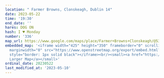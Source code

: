 ```yaml
---
location: " Farmer Browns, Clonskeagh, Dublin 14"
date: 2023-05-22
time: '19:30'
end_date: ''
hares: DOG ON
hash: I ♥ Monday
number: '336'
map_url: https://www.google.com/maps/place/Farmer+Browns+Clonskeagh/@53.3141136,-6.2436162,17z/data=!3m1!4b1!4m6!3m5!1s0x48670fdcc06edf93:0x2ee02d25b5aa3d81!8m2!3d53.3141137!4d-6.2387507!16s%2Fg%2F11bbrp9k2f
embedded_map: '<iframe width="425" height="350" frameborder="0" scrolling="no" marginheight="0"
  marginwidth="0" src="https://www.openstreetmap.org/export/embed.html?bbox=-6.243136525154114%2C53.31248039513845%2C-6.236532926559449%2C53.315233379167964&amp;layer=mapnik"
  style="border: 1px solid black"></iframe><br/><small><a href="https://www.openstreetmap.org/#map=18/53.31386/-6.23983">View
  Larger Map</a></small>'
ordinal_date: 20230522
last_modified_at: '2023-05-10'
---
```


